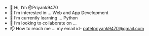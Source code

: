 - 👋 Hi, I’m @Priyank9470
- 👀 I’m interested in ... Web and App Development
- 🌱 I’m currently learning ... Python
- 💞️ I’m looking to collaborate on ...
- 📫 How to reach me ... my email id- patelpriyank9470@gmail.com

<!---
Priyank9470/Priyank9470 is a ✨ special ✨ repository because its `README.md` (this file) appears on your GitHub profile.
You can click the Preview link to take a look at your changes.
--->
